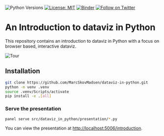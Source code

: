 ![Python Versions](https://img.shields.io/badge/python-3.9-blue) [![License: MIT](https://img.shields.io/badge/License-MIT-blue.svg)](https://www.gnu.org/licenses/agpl-3.0) [![Binder](https://mybinder.org/badge_logo.svg)](https://mybinder.org/v2/gh/MarcSkovMadsen/dataviz-in-python/HEAD?urlpath=lab) [![Follow on Twitter](https://img.shields.io/twitter/follow/MarcSkovMadsen.svg?style=social)](https://twitter.com/MarcSkovMadsen)

# An Introduction to dataviz in Python

This repository contains an introduction to dataviz in Python with a focus on browser based, interactive dataviz.

![Tour](assets/dataviz-in-python.gif)

## Installation

```bash
git clone https://github.com/MarcSkovMadsen/dataviz-in-python.git
python -m venv .venv
source .venv/Scripts/activate
pip install -e .[all]
```

### Serve the presentation

```bash
panel serve src/dataviz_in_python/presentation/*.py
```

You can view the presentation at [http://localhost:5006/introduction](http://localhost:5006/introduction).
